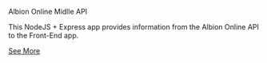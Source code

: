 Albion Online Midlle API

This NodeJS + Express app provides information from the Albion Online API to the Front-End app.

[See More](https://github.com/Xandyhoss/albion-player-search)
